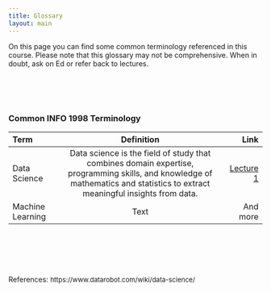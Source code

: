 ```yaml
---
title: Glossary
layout: main
---
```


On this page you can find some common terminology referenced in this course. Please note that this glossary may not be comprehensive. When in doubt, ask on Ed or refer back to lectures.
<br/>
<br/>
<br/>
<br/>
<br/>
### Common INFO 1998 Terminology

  
| Term        | Definition | Link          |
| :---        |    :----:   |          ---: |
| Data Science      | Data science is the field of study that combines domain expertise, programming skills, and knowledge of mathematics and statistics to extract meaningful insights from data.        | [Lecture 1](resources/FA22_slides/Lecture_1.pdf)   |
| Machine Learning   | Text        | And more      |

<br/>
<br/>
<br/>
<br/>
<br/>
References:
<font size = "2">
https://www.datarobot.com/wiki/data-science/
</font>
